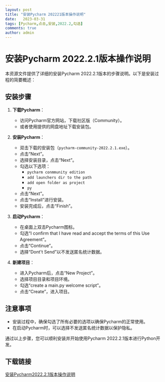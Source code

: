 ```yaml
---
layout: post
title: "安装Pycharm 202221版本操作说明"
date:   2023-03-31
tags: [Pycharm,点击,安装,2022.2,勾选]
comments: true
author: admin
---
```

# 安装Pycharm 2022.2.1版本操作说明

本资源文件提供了详细的安装Pycharm 2022.2.1版本的步骤说明。以下是安装过程的简要概述：

## 安装步骤

1. **下载Pycharm**：
   - 访问Pycharm官方网站，下载社区版（Community）。
   - 或者使用提供的网盘地址下载安装包。

2. **安装Pycharm**：
   - 双击下载的安装包（`pycharm-community-2022.2.1.exe`）。
   - 点击“Next”。
   - 选择安装目录，点击“Next”。
   - 勾选以下选项：
     - `pycharm conmmunity edition`
     - `add launchers dir to the path`
     - `add open folder as project`
     - `py`
   - 点击“Next”。
   - 点击“Install”进行安装。
   - 安装完成后，点击“Finish”。

3. **启动Pycharm**：
   - 在桌面上双击Pycharm图标。
   - 勾选“I confirm that I have read and accept the terms of this Use Agreement”。
   - 点击“Continue”。
   - 选择“Dont't Send”以不发送匿名统计数据。

4. **新建项目**：
   - 进入Pycharm后，点击“New Project”。
   - 选择项目目录和项目环境。
   - 勾选“create a main.py welcome script”。
   - 点击“Create”，进入项目。

## 注意事项

- 安装过程中，确保勾选了所有必要的选项以确保Pycharm的正常使用。
- 在启动Pycharm时，可以选择不发送匿名统计数据以保护隐私。

通过以上步骤，您可以顺利安装并开始使用Pycharm 2022.2.1版本进行Python开发。

## 下载链接

[安装Pycharm2022.2.1版本操作说明](https://pan.quark.cn/s/b69bb61c441f)